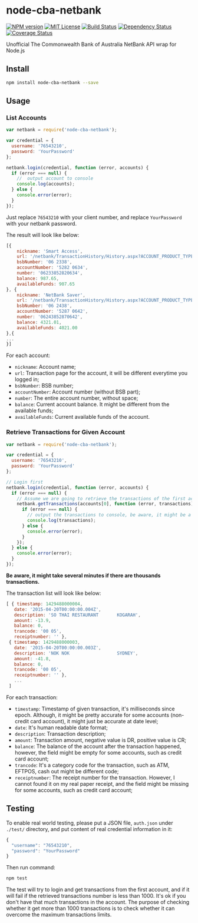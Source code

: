 node-cba-netbank
================

[![NPM version][npm-version-image]][npm-url]
[![MIT License][license-image]][license-url]
[![Build Status][travis-image]][travis-url]
[![Dependency Status][dependency-image]][dependency-url]
[![Coverage Status][coverage-image]][coverage-url]

Unofficial The Commonwealth Bank of Australia NetBank API wrap for
Node.js

Install
-------

```bash
npm install node-cba-netbank --save
```

Usage
-----

### List Accounts

```js
var netbank = require('node-cba-netbank');

var credential = {
  username: '76543210',
  password: 'YourPassword'
};

netbank.login(credential, function (error, accounts) {
  if (error === null) {
    //  output account to console
    console.log(accounts);
  } else {
    console.error(error);
  }
});
```

Just replace `76543210` with your client number, and replace
`YourPassword` with your netbank password.

The result will look like below:

```js
[{
    nickname: 'Smart Access',
    url: '/netbank/TransactionHistory/History.aspx?ACCOUNT_PRODUCT_TYPE=DDA&DEEPLINKING_WITH_CONTEXT=True&_e=UGxheSB3aXRoIG1hZ2ljISAxCg%3d&RID=N4bdFut-vECN0pmnBx5aMA&SID=tGfirrUiubE%3d',
    bsbNumber: '06 2338',
    accountNumber: '5282 0634',
    number: '06233852820634',
    balance: 987.65,
    availableFunds: 907.65
}, {
    nickname: 'NetBank Saver',
    url: '/netbank/TransactionHistory/History.aspx?ACCOUNT_PRODUCT_TYPE=DDA&DEEPLINKING_WITH_CONTEXT=True&_e=UGxheSB3aXRoIG1hZ2ljISAyCg%3d%3d&RID=N4bdFut-vECN0pmnBx5aMA&SID=tGfirrUiubE%3d',
    bsbNumber: '06 2438',
    accountNumber: '5287 0642',
    number: '06243852870642',
    balance: 4321.01,
    availableFunds: 4021.00
},{
...
}]
```

For each account:

 * ```nickname```: Account name;
 * ```url```: Transaction page for the account, it will be different everytime you logged in;
 * ```bsbNumber```: BSB number;
 * ```accountNumber```: Account number (without BSB part);
 * ```number```: The entire account number, without space;
 * ```balance```: Current account balance. It might be different from the available funds;
 * ```availableFunds```: Current available funds of the account.

 ### Retrieve Transactions for Given Account

 ```js
 var netbank = require('node-cba-netbank');

 var credential = {
   username: '76543210',
   password: 'YourPassword'
 };

 // Login first
 netbank.login(credential, function (error, accounts) {
   if (error === null) {
     // Assume we are going to retrieve the transactions of the first account
     netbank.getTransactions(accounts[0], function (error, transactions) {
       if (error === null) {
         // output the transactions to console, be aware, it might be a lot.
         console.log(transactions);
       } else {
         console.error(error);
       }
     });
   } else {
     console.error(error);
   }
 });

 ```

 **Be aware, it might take several minutes if there are thousands transactions.**

 The transaction list will look like below:

 ```js
 [ { timestamp: 1429488000004,
    date: '2015-04-20T00:00:00.004Z',
    description: 'SO THAI RESTAURANT       KOGARAH',
    amount: -13.9,
    balance: 0,
    trancode: '00 05',
    receiptnumber: '' },
  { timestamp: 1429488000003,
    date: '2015-04-20T00:00:00.003Z',
    description: 'NOK NOK                  SYDNEY',
    amount: -41.8,
    balance: 0,
    trancode: '00 05',
    receiptnumber: '' },
    ...
  ]
 ```

For each transaction:

* ```timestamp```: Timestamp of given transaction, it's milliseconds since epoch. Although, it might be pretty accurate for some accounts (non-credit card account), it might just be accurate at date level;
* ```date```: It's human readable date format;
* ```description```: Transaction description;
* ```amount```: Transaction amount, negative value is DR, positive value is CR;
* ```balance```: The balance of the account after the transaction happened, however, the field might be empty for some accounts, such as credit card account;
* ```trancode```: It's a category code for the transaction, such as ATM, EFTPOS, cash out might be different code;
* ```receiptnumber```: The receipt number for the transaction. However, I cannot found it on my real paper receipt, and the field might be missing for some accounts, such as credit card account;


Testing
-------

To enable real world testing, please put a JSON file, ```auth.json``` under ```./test/``` directory, and put content of real credential information in it:

```js
{
  "username": "76543210",
  "password": "YourPassword"
}
```

Then run command:

```bash
npm test
```

The test will try to login and get transactions from the first account, and if it will fail if the retrieved transactions number is less than 1000. It's ok if you don't have that much transactions in the account. The purpose of checking whether it get more than 1000 transactions is to check whether it can overcome the maximum transactions limits.


[license-image]: http://img.shields.io/badge/license-Apache%202.0-blue.svg?style=flat
[license-url]: LICENSE.txt

[npm-url]: https://npmjs.org/package/node-cba-netbank
[npm-version-image]: http://img.shields.io/npm/v/node-cba-netbank.svg?style=flat
[npm-downloads-image]: http://img.shields.io/npm/dm/node-cba-netbank.svg?style=flat

[travis-url]: http://travis-ci.org/twang2218/node-cba-netbank
[travis-image]: http://img.shields.io/travis/twang2218/node-cba-netbank/develop.svg?style=flat

[dependency-url]: https://gemnasium.com/twang2218/node-cba-netbank
[dependency-image]: http://img.shields.io/gemnasium/twang2218/node-cba-netbank.svg

[coverage-url]: https://coveralls.io/r/twang2218/node-cba-netbank
[coverage-image]: http://img.shields.io/coveralls/twang2218/node-cba-netbank.svg
